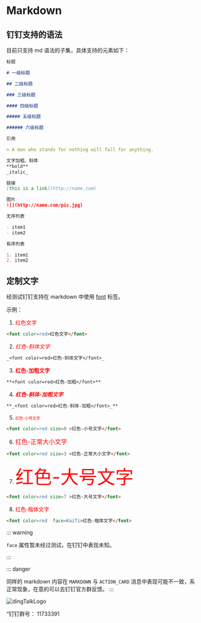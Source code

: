 # Markdown

## 钉钉支持的语法

目前只支持 md 语法的子集，具体支持的元素如下：

```markdown
标题

# 一级标题

## 二级标题

### 三级标题

#### 四级标题

##### 五级标题

###### 六级标题

引用

> A man who stands for nothing will fall for anything.

文字加粗、斜体
**bold**
_italic_

链接
[this is a link](http://name.com)

图片
![](http://name.com/pic.jpg)

无序列表

- item1
- item2

有序列表

1. item1
2. item2
```

## 定制文字

经测试钉钉支持在 markdown 中使用 [font](https://developer.mozilla.org/zh-CN/docs/Web/HTML/Element/font) 标签。

示例：

1. <font color=red>红色文字</font>

```markdown
<font color=red>红色文字</font>
```

2. _<font color=red>红色-斜体文字</font>_

```markdown
_<font color=red>红色-斜体文字</font>_
```

3. **<font color=red>红色-加粗文字</font>**

```markdown
**<font color=red>红色-加粗</font>**
```

4. **_<font color=red>红色-斜体-加粗文字</font>_**

```markdown
**_<font color=red>红色-斜体-加粗</font>_**
```

5. <font color=red size=0 >红色-小号文字</font>

```markdown
<font color=red size=0 >红色-小号文字</font>
```

6. <font color=red size=3 >红色-正常大小文字</font>

```markdown
<font color=red size=3 >红色-正常大小文字</font>
```

7. <font color=red size=7 >红色-大号文字</font>

```markdown
<font color=red size=7 >红色-大号文字</font>
```

8. <font color=red  face=KaiTi>红色-楷体文字</font>

```markdown
<font color=red  face=KaiTi>红色-楷体文字</font>
```

::: warning

`face` 属性暂未经过测试，在钉钉中表现未知。

:::

::: danger

同样的 markdown 内容在 `MARKDOWN` 与 `ACTION_CARD` 消息中表现可能不一致，系正常现象，在意的可以去钉钉官方群反馈。
:::

![dingTalkLogo](/assets/dingtalk-logo.png)

“钉钉群号： 11733391
